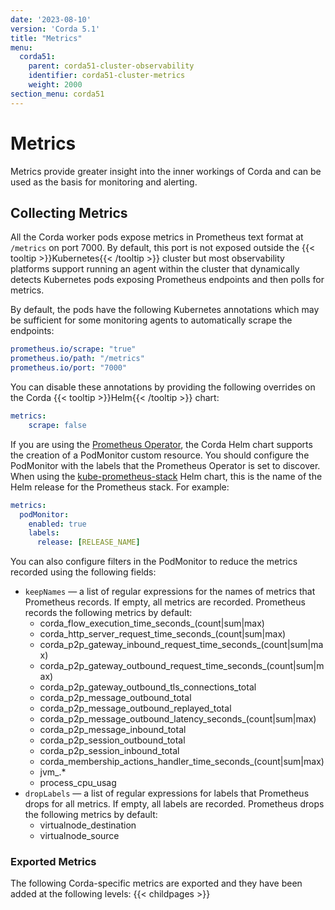 ```yaml
---
date: '2023-08-10'
version: 'Corda 5.1'
title: "Metrics"
menu:
  corda51:
    parent: corda51-cluster-observability
    identifier: corda51-cluster-metrics
    weight: 2000
section_menu: corda51
---
```


# Metrics

Metrics provide greater insight into the inner workings of Corda and can be used as the basis for monitoring and alerting.

## Collecting Metrics

All the Corda worker pods expose metrics in Prometheus text format at `/metrics` on port 7000.
By default, this port is not exposed outside the {{< tooltip >}}Kubernetes{{< /tooltip >}} cluster but most observability platforms support
running an agent within the cluster that dynamically detects Kubernetes pods exposing Prometheus endpoints and then polls for metrics.

By default, the pods have the following Kubernetes annotations which may be sufficient for some monitoring agents
to automatically scrape the endpoints:

```yaml
prometheus.io/scrape: "true"
prometheus.io/path: "/metrics"
prometheus.io/port: "7000"
```

You can disable these annotations by providing the following overrides on the Corda {{< tooltip >}}Helm{{< /tooltip >}} chart:

```yaml
metrics:
    scrape: false
```
If you are using the [Prometheus Operator](https://github.com/prometheus-operator/prometheus-operator), the Corda Helm chart supports the creation of a PodMonitor custom resource. You should configure the PodMonitor with the labels that the Prometheus Operator is set to discover. When using the [kube-prometheus-stack](https://github.com/prometheus-community/helm-charts/tree/main/charts/kube-prometheus-stack) Helm chart, this is the name of the Helm release for the Prometheus stack. For example:

```yaml
metrics:
  podMonitor:
    enabled: true
    labels:
      release: [RELEASE_NAME]
```

You can also configure filters in the PodMonitor to reduce the metrics recorded using the following fields:

* `keepNames` — a list of regular expressions for the names of metrics that Prometheus records. If empty, all metrics are recorded. Prometheus records the following metrics by default:
  * corda_flow_execution_time_seconds_(count|sum|max)
  * corda_http_server_request_time_seconds_(count|sum|max)
  * corda_p2p_gateway_inbound_request_time_seconds_(count|sum|max)
  * corda_p2p_gateway_outbound_request_time_seconds_(count|sum|max)
  * corda_p2p_gateway_outbound_tls_connections_total
  * corda_p2p_message_outbound_total
  * corda_p2p_message_outbound_replayed_total
  * corda_p2p_message_outbound_latency_seconds_(count|sum|max)
  * corda_p2p_message_inbound_total
  * corda_p2p_session_outbound_total
  * corda_p2p_session_inbound_total
  * corda_membership_actions_handler_time_seconds_(count|sum|max)
  * jvm_.*
  * process_cpu_usag
* `dropLabels` — a list of regular expressions for labels that Prometheus drops for all metrics. If empty, all labels are recorded. Prometheus drops the following metrics by default:
  * virtualnode_destination
  * virtualnode_source

### Exported Metrics

The following Corda-specific metrics are exported and they have been added at the following levels:
{{< childpages >}}
